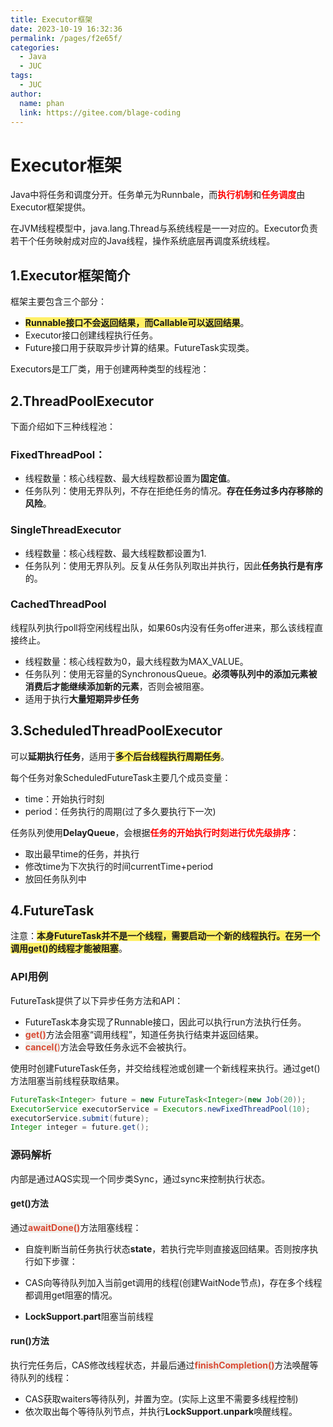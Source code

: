 ```yaml
---
title: Executor框架
date: 2023-10-19 16:32:36
permalink: /pages/f2e65f/
categories:
  - Java
  - JUC
tags:
  - JUC
author: 
  name: phan
  link: https://gitee.com/blage-coding
---
```

# Executor框架

Java中将任务和调度分开。任务单元为Runnbale，而<font color="red">**执行机制**</font>和<font color="red">**任务调度**</font>由Executor框架提供。

在JVM线程模型中，java.lang.Thread与系统线程是一一对应的。Executor负责若干个任务映射成对应的Java线程，操作系统底层再调度系统线程。

## 1.Executor框架简介

框架主要包含三个部分：

- <font style="background: rgb(255, 240, 102)" >**Runnable接口不会返回结果，而Callable可以返回结果**</font>。
- Executor接口创建线程执行任务。
- Future接口用于获取异步计算的结果。FutureTask实现类。

Executors是工厂类，用于创建两种类型的线程池：

## 2.ThreadPoolExecutor

下面介绍如下三种线程池：

### FixedThreadPool：

- 线程数量：核心线程数、最大线程数都设置为**固定值**。
- 任务队列：使用无界队列，不存在拒绝任务的情况。**存在任务过多内存移除的风险**。

### SingleThreadExecutor

- 线程数量：核心线程数、最大线程数都设置为1.
- 任务队列：使用无界队列。反复从任务队列取出并执行，因此**任务执行是有序**的。

### CachedThreadPool

线程队列执行poll将空闲线程出队，如果60s内没有任务offer进来，那么该线程直接终止。

- 线程数量：核心线程数为0，最大线程数为MAX_VALUE。
- 任务队列：使用无容量的SynchronousQueue。**必须等队列中的添加元素被消费后才能继续添加新的元素**，否则会被阻塞。
- 适用于执行**大量短期异步任务**

## 3.ScheduledThreadPoolExecutor

可以**延期执行任务**，适用于<font style="background: rgb(255, 240, 102)" >**多个后台线程执行周期任务**</font>。

每个任务对象ScheduledFutureTask主要几个成员变量：

- time：开始执行时刻
- period：任务执行的周期(过了多久要执行下一次)

任务队列使用**DelayQueue**，会根据<font color="red">**任务的开始执行时刻进行优先级排序**</font>：

- 取出最早time的任务，并执行
- 修改time为下次执行的时间currentTime+period
- 放回任务队列中

## 4.FutureTask

注意：<font style="background: rgb(255, 240, 102)" >**本身FutureTask并不是一个线程，需要启动一个新的线程执行。在另一个调用get()的线程才能被阻塞**</font>。

### API用例

FutureTask提供了以下异步任务方法和API：

- FutureTask本身实现了Runnable接口，因此可以执行run方法执行任务。
- <font style="background: rgb(240, 240, 236)" color="#d94a33">**get()**</font>方法会阻塞“调用线程”，知道任务执行结束并返回结果。
- <font style="background: rgb(240, 240, 236)" color="#d94a33">**cancel(**)</font>方法会导致任务永远不会被执行。

使用时创建FutureTask任务，并交给线程池或创建一个新线程来执行。通过get()方法阻塞当前线程获取结果。

```java
FutureTask<Integer> future = new FutureTask<Integer>(new Job(20));
ExecutorService executorService = Executors.newFixedThreadPool(10);
executorService.submit(future);
Integer integer = future.get();
```

### 源码解析

内部是通过AQS实现一个同步类Sync，通过sync来控制执行状态。

#### get()方法

通过<font style="background: rgb(240, 240, 236)" color="#d94a33">**awaitDone()**</font>方法阻塞线程：

- 自旋判断当前任务执行状态**state**，若执行完毕则直接返回结果。否则按序执行如下步骤：

- CAS向等待队列加入当前get调用的线程(创建WaitNode节点)，存在多个线程都调用get阻塞的情况。
- **LockSupport.part**阻塞当前线程

#### run()方法

执行完任务后，CAS修改线程状态，并最后通过<font style="background: rgb(240, 240, 236)" color="#d94a33">**finishCompletion()**</font>方法唤醒等待队列的线程：

- CAS获取waiters等待队列，并置为空。(实际上这里不需要多线程控制)
- 依次取出每个等待队列节点，并执行**LockSupport.unpark**唤醒线程。